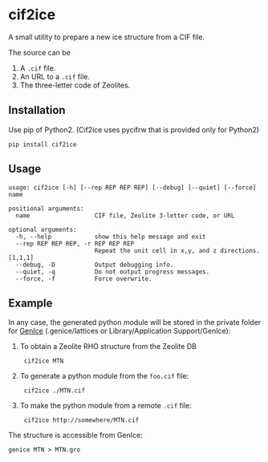 # cif2ice
A small utility to prepare a new ice structure from a CIF file.

The source can be

1. A `.cif` file.
2. An URL to a `.cif` file.
3. The three-letter code of Zeolites.

## Installation
Use pip of Python2. (Cif2ice uses pycifrw that is provided only for Python2)

    pip install cif2ice

## Usage

    usage: cif2ice [-h] [--rep REP REP REP] [--debug] [--quiet] [--force] name
    
    positional arguments:
      name                  CIF file, Zeolite 3-letter code, or URL
    
    optional arguments:
      -h, --help            show this help message and exit
      --rep REP REP REP, -r REP REP REP
                            Repeat the unit cell in x,y, and z directions. [1,1,1]
      --debug, -D           Output debugging info.
      --quiet, -q           Do not output progress messages.
      --force, -f           Force overwrite.


## Example
In any case, the generated python module will be stored in  the private folder for [GenIce](https://github.com/vitroid/GenIce) (.genice/lattices or Library/Application Support/GenIce):

1. To obtain a Zeolite RHO structure from the Zeolite DB

        cif2ice MTN

2. To generate a python module from the `foo.cif` file:

        cif2ice ./MTN.cif
        
3. To make the python module from a remote `.cif` file:

        cif2ice http://somewhere/MTN.cif

The structure is accessible from GenIce:

    genice MTN > MTN.gro


   
